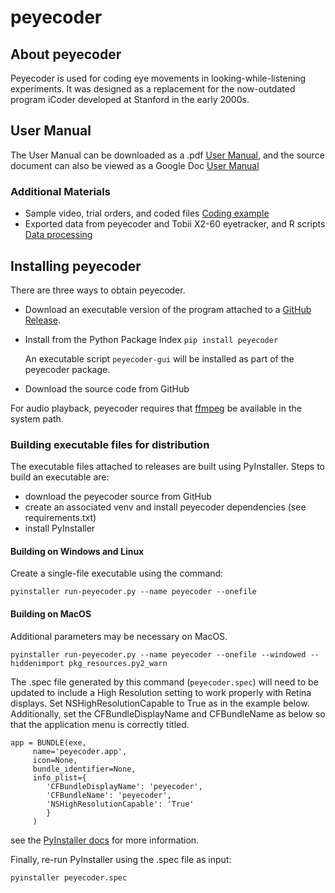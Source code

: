 # peyecoder

## About peyecoder
Peyecoder is used for coding eye movements in looking-while-listening experiments.  It was designed
as a replacement for the now-outdated program iCoder developed at Stanford in the early 2000s.

## User Manual
The User Manual can be downloaded as a .pdf [User Manual](peyecoder_manual.pdf), and the source document can also be
viewed as a Google Doc [User Manual](https://docs.google.com/document/d/11h8SEbnTbIGASwGvcTWMhHi2Ab65fE-V2alm2vINrw8/edit?usp=sharing)

### Additional Materials
 - Sample video, trial orders, and coded files [Coding example](Coding.zip)
 - Exported data from peyecoder and Tobii X2-60 eyetracker, and R scripts [Data processing](Data.zip) 

## Installing peyecoder
There are three ways to obtain peyecoder.
- Download an executable version of the program attached to a [GitHub Release](https://github.com/rholson1/peyecoder/releases/).
- Install from the Python Package Index `pip install peyecoder` 
  
  An executable script `peyecoder-gui` will be installed as part of the peyecoder package.
  
- Download the source code from GitHub
 
For audio playback, peyecoder requires that [ffmpeg](https://ffmpeg.org/) be available in the system path. 
 
### Building executable files for distribution
The executable files attached to releases are built using PyInstaller.
Steps to build an executable are:
- download the peyecoder source from GitHub
- create an associated venv and install peyecoder dependencies (see requirements.txt)
- install PyInstaller

#### Building on Windows and Linux
Create a single-file executable using the command:
```
pyinstaller run-peyecoder.py --name peyecoder --onefile
```

#### Building on MacOS
Additional parameters may be necessary on MacOS.
```
pyinstaller run-peyecoder.py --name peyecoder --onefile --windowed --hiddenimport pkg_resources.py2_warn
```
The .spec file generated by this command (`peyecoder.spec`) will need to be updated to include a High Resolution setting
to work properly with Retina displays.  Set NSHighResolutionCapable to True as in the example below.  Additionally,
set the CFBundleDisplayName and CFBundleName as below so that the application menu is correctly titled.
```
app = BUNDLE(exe,
     name='peyecoder.app',
     icon=None,
     bundle_identifier=None,
     info_plist={
        'CFBundleDisplayName': 'peyecoder',
        'CFBundleName': 'peyecoder',
        'NSHighResolutionCapable': 'True'
        }
     )
``` 
see the [PyInstaller docs](https://pyinstaller.readthedocs.io/en/stable/spec-files.html#spec-file-options-for-a-mac-os-x-bundle)
for more information.

Finally, re-run PyInstaller using the .spec file as input:
```
pyinstaller peyecoder.spec
```
